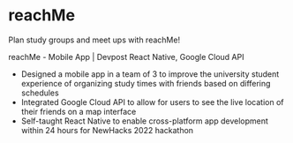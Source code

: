 # reachMe
Plan study groups and meet ups with reachMe!

reachMe - Mobile App | Devpost	React Native, Google Cloud API
- Designed a mobile app in a team of 3 to improve the university student experience of organizing study times with friends based on differing schedules
- Integrated Google Cloud API to allow for users to see the live location of their friends on a map interface
- Self-taught React Native to enable cross-platform app development within 24 hours for NewHacks 2022 hackathon
